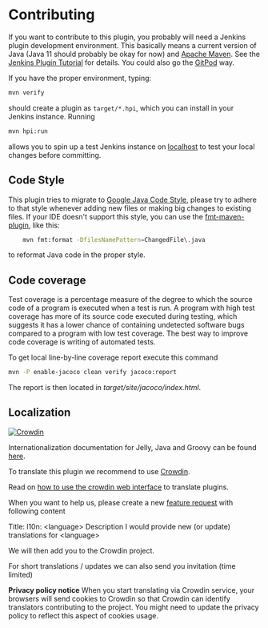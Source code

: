 
# Contributing

If you want to contribute to this plugin, you probably will need a Jenkins plugin development
environment. This basically means a current version of Java (Java 11 should probably be okay for now)
and [Apache Maven]. See the [Jenkins Plugin Tutorial] for details.
You could also go the [GitPod](https://gitpod.io/#https://github.com/jenkinsci/lockable-resources-plugin) way.

If you have the proper environment, typing:

```sh
mvn verify
```

should create a plugin as `target/*.hpi`, which you can install in your Jenkins instance. Running

```sh
mvn hpi:run
```

allows you to spin up a test Jenkins instance on [localhost] to test your
local changes before committing.

[Apache Maven]: https://maven.apache.org/
[Jenkins Plugin Tutorial]: https://jenkins.io/doc/developer/tutorial/prepare/
[localhost]: http://localhost:8080/jenkins/

## Code Style

This plugin tries to migrate to [Google Java Code Style], please try to adhere to that style
whenever adding new files or making big changes to existing files. If your IDE doesn't support
this style, you can use the [fmt-maven-plugin], like this:

```sh
    mvn fmt:format -DfilesNamePattern=ChangedFile\.java
```

to reformat Java code in the proper style.

[Google Java Code Style]: https://google.github.io/styleguide/javaguide.html
[fmt-maven-plugin]: https://github.com/coveo/fmt-maven-plugin

## Code coverage

Test coverage is a percentage measure of the degree to which the source code of a program is executed when a test is run. A program with high test coverage has more of its source code executed during testing, which suggests it has a lower chance of containing undetected software bugs compared to a program with low test coverage. The best way to improve code coverage is writing of automated tests.

To get local line-by-line coverage report execute this command

```sh
mvn -P enable-jacoco clean verify jacoco:report
```

The report is then located in *target/site/jacoco/index.html*.

## Localization

[![Crowdin](https://badges.crowdin.net/e/656dcffac5a09ad0fbdedcb430af1904/localized.svg)](https://jenkins.crowdin.com/lockable-resources-plugin)

Internationalization documentation for Jelly, Java and Groovy can be found [here](https://www.jenkins.io/doc/developer/internationalization/).

To translate this plugin we recommend to use [Crowdin](https://jenkins.crowdin.com/lockable-resources-plugin).

Read on [how to use the crowdin web interface](https://www.jenkins.io/doc/developer/crowdin/) to translate plugins.

When you want to help us, please create a new [feature request](https://github.com/jenkinsci/lockable-resources-plugin/issues/new?assignees=&labels=enhancement&template=2-feature-request.yml) with following content

Title:
l10n: \<language\>
Description
I would provide new (or update) translations for \<language\>

We will then add you to the Crowdin project.

For short translations / updates we can also send you invitation (time limited)

**Privacy policy notice**
When you start translating via Crowdin service, your browsers will send cookies to Crowdin so that Crowdin can identify translators contributing to the project. You might need to update the privacy policy to reflect this aspect of cookies usage.
